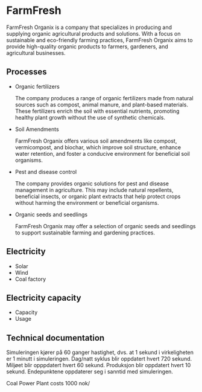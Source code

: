 # FarmFresh

FarmFresh Organix is a company that specializes in producing and supplying organic agricultural products and solutions. With a focus on sustainable and eco-friendly farming practices, FarmFresh Organix aims to provide high-quality organic products to farmers, gardeners, and agricultural businesses.

## Processes
-	Organic fertilizers

    The company produces a range of organic fertilizers made from natural sources such as compost, animal manure, and plant-based materials. These fertilizers enrich the soil with essential nutrients, promoting healthy plant growth without the use of synthetic chemicals.

-	Soil Amendments

    FarmFresh Organix offers various soil amendments like compost, vermicompost, and biochar, which improve soil structure, enhance water retention, and foster a conducive environment for beneficial soil organisms.

-	Pest and disease control	

    The company provides organic solutions for pest and disease management in agriculture. This may include natural repellents, beneficial insects, or organic plant extracts that help protect crops without harming the environment or beneficial organisms.

-	Organic seeds and seedlings

    FarmFresh Organix may offer a selection of organic seeds and seedlings to support sustainable farming and gardening practices.

## Electricity
- Solar
- Wind
- Coal factory

## Electricity capacity
- Capacity
- Usage

## Technical documentation
Simuleringen kjører på 60 ganger hastighet, dvs. at 1 sekund i virkeligheten er 1 minutt i simuleringen.
Dag/natt syklus blir oppdatert hvert 720 sekund.
Miljøet blir opppdatert hvert 60 sekund.
Produksjon blir oppdatert hvert 10 sekund.
Endepunktene oppdaterer seg i sanntid med simuleringen.

Coal Power Plant costs 1000 nok/